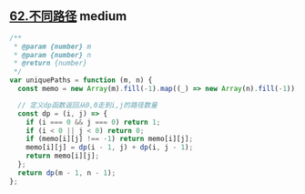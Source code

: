 ## [62.不同路径](https://leetcode.cn/problems/unique-paths/) <Badge type="warning">medium</Badge>


```js
/**
 * @param {number} m
 * @param {number} n
 * @return {number}
 */
var uniquePaths = function (m, n) {
  const memo = new Array(m).fill(-1).map((_) => new Array(n).fill(-1));

  // 定义dp函数返回从0,0走到i,j的路径数量
  const dp = (i, j) => {
    if (i === 0 && j === 0) return 1;
    if (i < 0 || j < 0) return 0;
    if (memo[i][j] !== -1) return memo[i][j];
    memo[i][j] = dp(i - 1, j) + dp(i, j - 1);
    return memo[i][j];
  };
  return dp(m - 1, n - 1);
};
```
